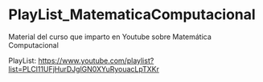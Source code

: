 # PlayList_MatematicaComputacional
Material del curso que imparto en Youtube sobre Matemática Computacional

PlayList: https://www.youtube.com/playlist?list=PLCl11UFjHurDJglGN0XYuRyouacLpTXKr
